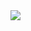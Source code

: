 <div style="jusitfy-content:center">
  <img src="https://media.giphy.com/media/cPNXOm7ln8HwK7UcbV/giphy.gif">
<div>

